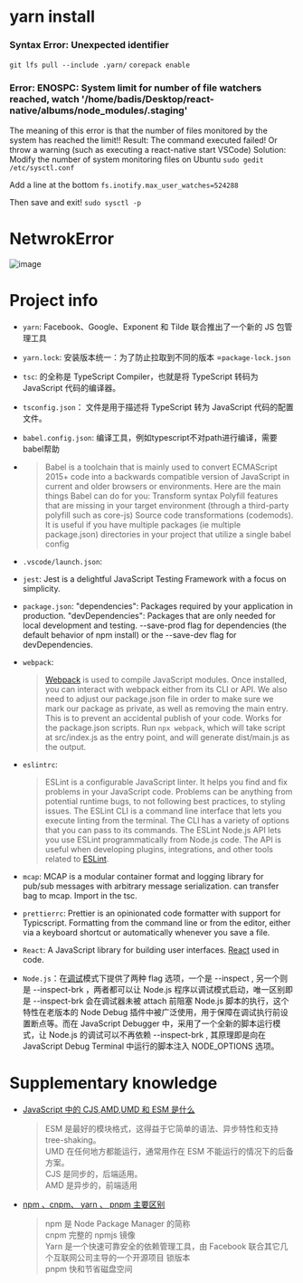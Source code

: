 # yarn install

### Syntax Error: Unexpected identifier

`git lfs pull --include .yarn/`
`corepack enable`

### Error: ENOSPC: System limit for number of file watchers reached, watch '/home/badis/Desktop/react-native/albums/node_modules/.staging'

The meaning of this error is that the number of files monitored by the system has reached the limit!!
Result: The command executed failed! Or throw a warning (such as executing a react-native start VSCode)
Solution:
Modify the number of system monitoring files on Ubuntu
`sudo gedit /etc/sysctl.conf`

Add a line at the bottom
`fs.inotify.max_user_watches=524288`

Then save and exit!
`sudo sysctl -p`

# NetwrokError

![image](https://user-images.githubusercontent.com/31400000/216576194-c230f757-4b69-4416-af8c-c654d0db29df.png)

# Project info

- `yarn`: Facebook、Google、Exponent 和 Tilde 联合推出了一个新的 JS 包管理工具
- `yarn.lock`: 安装版本统一：为了防止拉取到不同的版本 =`package-lock.json`
- `tsc`: 的全称是 TypeScript Compiler，也就是将 TypeScript 转码为 JavaScript 代码的编译器。
- `tsconfig.json`： 文件是用于描述将 TypeScript 转为 JavaScript 代码的配置文件。
- `babel.config.json`: 编译工具，例如typescript不对path进行编译，需要babel帮助
- > Babel is a toolchain that is mainly used to convert ECMAScript 2015+ code into a backwards compatible version of JavaScript in current and older browsers or environments. Here are the main things Babel can do for you:
  > Transform syntax Polyfill features that are missing in your target environment (through a third-party polyfill such as core-js)
  > Source code transformations (codemods). It is useful if you have multiple packages (ie multiple package.json) directories in your project that utilize a single babel config
- `.vscode/launch.json`:
- `jest`: Jest is a delightful JavaScript Testing Framework with a focus on simplicity.
- `package.json`: "dependencies": Packages required by your application in production.
                "devDependencies": Packages that are only needed for local development and testing.
                --save-prod flag for dependencies (the default behavior of npm install) or the --save-dev flag for devDependencies.
- `webpack`:
  > [Webpack](https://webpack.js.org/guides/getting-started/#basic-setup) is used to compile JavaScript modules. Once installed, you can interact with webpack either from its CLI or API.
  > We also need to adjust our package.json file in order to make sure we mark our package as private, as well as removing the main entry. This is to prevent an accidental publish of your code. Works for the package.json scripts.
  > Run `npx webpack`, which will take script at src/index.js as the entry point, and will generate dist/main.js as the output.
- `eslintrc`:
  > ESLint is a configurable JavaScript linter. It helps you find and fix problems in your JavaScript code. Problems can be anything from potential runtime bugs, to not following best practices, to styling issues. The ESLint CLI is a command line interface that lets you execute linting from the terminal. The CLI has a variety of options that you can pass to its commands.
  > The ESLint Node.js API lets you use ESLint programmatically from Node.js code. The API is useful when developing plugins, integrations, and other tools related to [ESLint](https://eslint.org/docs/latest/user-guide/getting-started).
- `mcap`: MCAP is a modular container format and logging library for pub/sub messages with arbitrary message serialization. can transfer bag to mcap. Import in the tsc.
- `prettierrc`: Prettier is an opinionated code formatter with support for Typicscript. Formatting from the command line or from the editor, either via a keyboard shortcut or automatically whenever you save a file.

- `React`: A JavaScript library for building user interfaces. [React](https://reactjs.org/) used in code.

- `Node.js`：在[调试](https://blog.csdn.net/Taobaojishu/article/details/125437831)模式下提供了两种 flag 选项，一个是 --inspect , 另一个则是 --inspect-brk ，两者都可以让 Node.js 程序以调试模式启动，唯一区别即是 --inspect-brk 会在调试器未被 attach 前阻塞 Node.js 脚本的执行，这个特性在老版本的 Node Debug 插件中被广泛使用，用于保障在调试执行前设置断点等。而在 JavaScript Debugger 中，采用了一个全新的脚本运行模式，让 Node.js 的调试可以不再依赖 --inspect-brk , 其原理即是向在 JavaScript Debug Terminal 中运行的脚本注入 NODE_OPTIONS 选项。

# Supplementary knowledge

- [JavaScript 中的 CJS,AMD,UMD 和 ESM 是什么
  ](https://www.imyangyong.com/blog/2020/11/javascript/JavaScript%20%E4%B8%AD%E7%9A%84CJS,AMD,UMD%E5%92%8CESM%E6%98%AF%E4%BB%80%E4%B9%88/#:~:text=ESM%E6%98%AF%E6%9C%80%E5%A5%BD%E7%9A%84,%E5%90%8C%E6%AD%A5%E7%9A%84%EF%BC%8C%E5%90%8E%E7%AB%AF%E9%80%82%E7%94%A8%E3%80%82)

  > ESM 是最好的模块格式，这得益于它简单的语法、异步特性和支持 tree-shaking。\
  > UMD 在任何地方都能运行，通常用作在 ESM 不能运行的情况下的后备方案。\
  > CJS 是同步的，后端适用。\
  > AMD 是异步的，前端适用

- [npm 、cnpm、 yarn 、 pnpm 主要区别](https://wuxinhua.com/posts/Node-js-Package-Manager-And-Npm-Dependency-Installation-Mechanism/)
  > npm 是 Node Package Manager 的简称 \
  > cnpm 完整的 npmjs 镜像 \
  > Yarn 是一个快速可靠安全的依赖管理工具，由 Facebook 联合其它几个互联网公司主导的一个开源项目 锁版本 \
  > pnpm 快和节省磁盘空间
